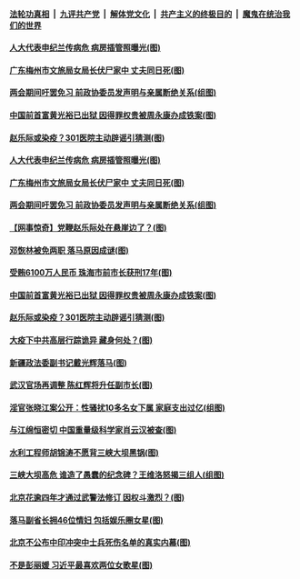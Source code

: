 

####  [法轮功真相](../../../../basic/blob/master/README.md?t=06251602) &nbsp;|&nbsp; [九评共产党](../../../../9ping.md/blob/master/README.md?t=06251602) &nbsp;|&nbsp; [解体党文化](../../../../jtdwh.md/blob/master/README.md?t=06251602)  &nbsp;|&nbsp; [共产主义的终极目的](../../../../gczydzjmd.md/blob/master/README.md?t=06251602) &nbsp;|&nbsp; [魔鬼在统治我们的世界](../../../../mgztzwmdsj.md/blob/master/README.md?t=06251602) 

#### [人大代表申纪兰传病危 病房插管照曝光(图)](../pages/p2/937647.md?t=06251602) 

#### [广东梅州市文旅局女局长伏尸家中 丈夫同日死(图)](../pages/p2/937624.md?t=06251602) 

#### [两会期间吁罢免习 前政协委员发声明与亲属断绝关系(组图)](../pages/p2/937588.md?t=06251602) 

#### [中国前首富黄光裕已出狱 因得罪权贵被周永康办成铁案(图)](../pages/p2/937545.md?t=06251602) 

#### [赵乐际或染疫？301医院主动辟谣引猜测(图)](../pages/p2/937519.md?t=06251602) 


#### [人大代表申纪兰传病危 病房插管照曝光(图)](../pages/p2/937647.md?t=06251602) 

#### [广东梅州市文旅局女局长伏尸家中 丈夫同日死(图)](../pages/p2/937624.md?t=06251602) 

#### [两会期间吁罢免习 前政协委员发声明与亲属断绝关系(组图)](../pages/p2/937588.md?t=06251602) 

#### [【网事惊奇】党鞭赵乐际处在悬崖边了？(图)](../pages/p2/937567.md?t=06251602) 

#### [邓恢林被免两职 落马原因成谜(图)](../pages/p2/937571.md?t=06251602) 

#### [受贿6100万人民币 珠海市前市长获刑17年(图)](../pages/p2/937563.md?t=06251602) 

#### [中国前首富黄光裕已出狱 因得罪权贵被周永康办成铁案(图)](../pages/p2/937545.md?t=06251602) 

#### [赵乐际或染疫？301医院主动辟谣引猜测(图)](../pages/p2/937519.md?t=06251602) 


#### [大疫下中共高层行踪诡异 藏身何处？(图)](../pages/p2/937466.md?t=06251602) 

#### [新疆政法委副书记戴光辉落马(图)](../pages/p2/937460.md?t=06251602) 

#### [武汉官场再调整 陈红辉将升任副市长(图)](../pages/p2/937449.md?t=06251602) 

#### [淫官张晓江案公开：性骚扰10多名女下属 家庭支出过亿(组图)](../pages/p2/937440.md?t=06251602) 

#### [与江绵恒密切 中国重量级科学家肖云汉被查(图)](../pages/p2/937432.md?t=06251602) 

#### [水利工程师胡锦涛不愿背三峡大坝黑锅(图)](../pages/p2/937356.md?t=06251602) 

#### [三峡大坝高危 谁造了愚蠢的纪念碑？王维洛怒揭三组人(组图)](../pages/p2/937343.md?t=06251602) 

#### [北京花逾四年才通过武警法修订 因权斗激烈？(图)](../pages/p2/937373.md?t=06251602) 

#### [落马副省长拥46位情妇 包括娱乐圈女星(图)](../pages/p2/937310.md?t=06251602) 

#### [北京不公布中印冲突中士兵死伤名单的真实内幕(图)](../pages/p2/937309.md?t=06251602) 

#### [不是彭丽媛 习近平最喜欢两位女歌星(图)](../pages/p2/937268.md?t=06251602) 

